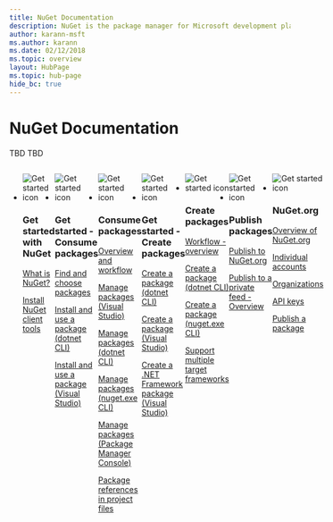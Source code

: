 ```yaml
---
title: NuGet Documentation
description: NuGet is the package manager for Microsoft development platforms including .NET. The NuGet client tools provide the ability to create and consume packages.
author: karann-msft
ms.author: karann
ms.date: 02/12/2018
ms.topic: overview
layout: HubPage 
ms.topic: hub-page
hide_bc: true
---
```


<div id="main" class="v2">
    <div class="container">
        <h1>NuGet Documentation</h1>
        <p>TBD TBD</p> 

<ul id="index1" class="cardsF panelContent singlePanelContent cols cols4" style="float: left; display: flex!important;">
    <li>
        <div class="cardSize">
            <div class="cardPadding">
                <div class="card">
                    <div class="cardImageOuter">
                        <div class="cardImage">
                            <img src="https://docs.microsoft.com/media/common/i_get-started.svg" alt="Get started icon" />
                        </div>
                    </div>
                    <div class="cardText">
                        <h3>Get started with NuGet</h3>
                        <p>
                            <a href="what-is-nuget.md">What is NuGet?</a>
                        </p>
                        <p>
                            <a href="install-nuget-client-tools.md">Install NuGet client tools</a>
                        </p>
                    </div>
                </div>
            </div>
        </div>
    </li>
    <li>
        <div class="cardSize">
            <div class="cardPadding">
                <div class="card">
                    <div class="cardImageOuter">
                        <div class="cardImage">
                            <img src="https://docs.microsoft.com/media/common/i_get-started.svg" alt="Get started icon" />
                        </div>
                    </div>
                    <div class="cardText">
                        <h3>Get started - Consume packages</h3>
                        <p>
                            <a href="consume-packages/finding-and-choosing-packages.md">Find and choose packages</a>
                        </p>
                        <p>
                            <a href="quickstart/install-and-use-a-package-using-the-dotnet-cli.md">Install and use a package (dotnet CLI)</a>
                        </p>
                        <p>
                            <a href="quickstart/install-and-use-a-package-in-visual-studio.md">Install and use a package (Visual Studio)</a>
                        </p>
                    </div>
                </div>
            </div>
        </div>
    </li>
        <li>
        <div class="cardSize">
            <div class="cardPadding">
                <div class="card">
                    <div class="cardImageOuter">
                        <div class="cardImage">
                            <img src="https://docs.microsoft.com/media/common/i_get-started.svg" alt="Get started icon" />
                        </div>
                    </div>
                    <div class="cardText">
                        <h3>Consume packages</h3>
                        <p>
                            <a href="consume-packages/overview-and-workflow.md">Overview and workflow</a>
                        </p>
                        <p>
                            <a href="consume-packages/install-use-packages-visual-studio.md">Manage packages (Visual Studio)</a>
                        </p>
                        <p>
                            <a href="consume-packages/install-use-packages-dotnet-cli.md">Manage packages (dotnet CLI)</a>
                        </p>
                        <p>
                            <a href="consume-packages/install-use-packages-dotnet-cli.md">Manage packages (nuget.exe CLI)</a>
                        </p>
                        <p>
                            <a href="consume-packages/install-use-packages-dotnet-cli.md">Manage packages (Package Manager Console)</a>
                        </p>
                        <p>
                            <a href="consume-packages/package-references-in-project-files.md">Package references in project files</a>
                        </p>
                    </div>
                </div>
            </div>
        </div>
    </li>
        <li>
        <div class="cardSize">
            <div class="cardPadding">
                <div class="card">
                    <div class="cardImageOuter">
                        <div class="cardImage">
                            <img src="https://docs.microsoft.com/media/common/i_get-started.svg" alt="Get started icon" />
                        </div>
                    </div>
                    <div class="cardText">
                        <h3>Get started - Create packages</h3>
                        <p>
                            <a href="quickstart/create-and-publish-a-package-using-the-dotnet-cli.md">Create a package (dotnet CLI)</a>
                        </p>
                        <p>
                            <a href="quickstart/create-and-publish-a-package-using-visual-studio.md">Create a package (Visual Studio)</a>
                        </p>
                        <p>
                            <a href="quickstart/create-and-publish-a-package-using-visual-studio-net-framework.md">Create a .NET Framework package (Visual Studio)</a>
                        </p>
                    </div>
                </div>
            </div>
        </div>
    </li>
    <li>
        <div class="cardSize">
            <div class="cardPadding">
                <div class="card">
                    <div class="cardImageOuter">
                        <div class="cardImage">
                            <img src="https://docs.microsoft.com/media/common/i_get-started.svg" alt="Get started icon" />
                        </div>
                    </div>
                    <div class="cardText">
                        <h3>Create packages</h3>
                        <p>
                            <a href="create-packages/overview-and-workflow.md">Workflow - overview</a>
                        </p>
                        <p>
                            <a href="create-packages/creating-a-package-dotnet-cli.md">Create a package (dotnet CLI)</a>
                        </p>
                        <p>
                            <a href="create-packages/creating-a-package.md">Create a package (nuget.exe CLI)</a>
                        </p>
                        <p>
                            <a href="create-packages/supporting-multiple-target-frameworks.md">Support multiple target frameworks</a>
                        </p>
                    </div>
                </div>
            </div>
        </div>
    </li>
        <li>
        <div class="cardSize">
            <div class="cardPadding">
                <div class="card">
                    <div class="cardImageOuter">
                        <div class="cardImage">
                            <img src="https://docs.microsoft.com/media/common/i_get-started.svg" alt="Get started icon" />
                        </div>
                    </div>
                    <div class="cardText">
                        <h3>Publish packages</h3>
                        <p>
                            <a href="nuget-org/publish-a-package.md">Publish to NuGet.org</a>
                        </p>
                        <p>
                            <a href="host-packages/overview.md">Publish to a private feed - Overview</a>
                        </p>
                    </div>
                </div>
            </div>
        </div>
    </li>
    <li>
        <div class="cardSize">
            <div class="cardPadding">
                <div class="card">
                    <div class="cardImageOuter">
                        <div class="cardImage">
                            <img src="https://docs.microsoft.com/media/common/i_get-started.svg" alt="Get started icon" />
                        </div>
                    </div>
                    <div class="cardText">
                        <h3>NuGet.org</h3>
                        <p>
                            <a href="nuget-org/overview-nuget-org.md">Overview of NuGet.org</a>
                        </p>
                        <p>
                            <a href="nuget-org/individual-accounts.md">Individual accounts</a>
                        </p>
                        <p>
                            <a href="nuget-org/organizations-on-nuget-org.md">Organizations</a>
                        </p>
                        <p>
                            <a href="nuget-org/scoped-api-keys.md">API keys</a>
                        </p>
                        <p>
                            <a href="nuget-org/publish-a-package.md">Publish a package</a>
                        </p>
                    </div>
                </div>
            </div>
        </div>
    </li>
</ul>
    </div>
</div>